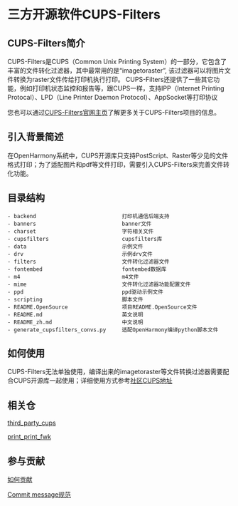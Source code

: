 # 三方开源软件CUPS-Filters
## CUPS-Filters简介
CUPS-Filters是CUPS（Common Unix Printing System）的一部分，它包含了丰富的文件转化过滤器，其中最常用的是“imagetoraster”, 该过滤器可以将图片文件转换为raster文件传给打印机执行打印。
CUPS-Filters还提供了一些其它功能，例如打印机状态监控和报告等，跟CUPS一样，支持IPP（Internet Printing Protocal）、LPD（Line Printer Daemon Protocol）、AppSocket等打印协议

您也可以通过[CUPS-Filters官网主页](https://github.com/OpenPrinting/cups-filters)了解更多关于CUPS-Filters项目的信息。

## 引入背景简述
在OpenHarmony系统中，CUPS开源库只支持PostScript、Raster等少见的文件格式打印；为了适配图片和pdf等文件打印，需要引入CUPS-Filters来完善文件转化功能。

## 目录结构
```
- backend                           打印机通信后端支持
- banners                           banner文件
- charset                           字符相关文件
- cupsfilters                       cupsfilters库
- data                              示例文件
- drv                               示例drv文件
- filters                           文件转化过滤器文件
- fontembed                         fontembed数据库
- m4                                m4文件
- mime                              文件转化过滤器功能配置文件
- ppd                               ppd驱动示例文件
- scripting                         脚本文件
- README.OpenSource                 项目README.OpenSource文件
- README.md                         英文说明
- README_zh.md                      中文说明
- generate_cupsfilters_convs.py     适配OpenHarmony编译python脚本文件
```

## 如何使用
CUPS-Filters无法单独使用，编译出来的imagetoraster等文件转换过滤器需要配合CUPS开源库一起使用；详细使用方式参考[社区CUPS地址](https://gitee.com/openharmony/third_party_cups)

## 相关仓
[third_party_cups](https://gitee.com/openharmony/third_party_cups)

[print_print_fwk](https://gitee.com/openharmony/print_print_fwk)

## 参与贡献
[如何贡献](https://gitee.com/openharmony/docs/blob/HEAD/zh-cn/contribute/参与贡献.md)

[Commit message规范](https://gitee.com/openharmony/device_qemu/wikis/Commit%20message%E8%A7%84%E8%8C%83)

